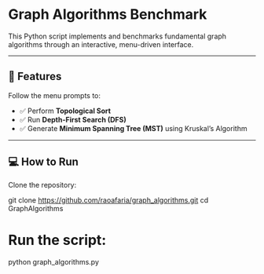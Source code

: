 # Graph Algorithms Benchmark

This Python script implements and benchmarks fundamental graph algorithms through an interactive, menu-driven interface.

---

## 📌 Features

Follow the menu prompts to:

- ✅ Perform **Topological Sort**
- ✅ Run **Depth-First Search (DFS)**
- ✅ Generate **Minimum Spanning Tree (MST)** using Kruskal’s Algorithm

---

## 💻 How to Run

Clone the repository:

git clone https://github.com/raoafaria/graph_algorithms.git
cd GraphAlgorithms

# Run the script:

python graph_algorithms.py
